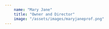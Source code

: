 ```yaml
---
    name: "Mary Jane"
    title: "Owner and Director"
    image: "/assets/images/maryjaneprof.png"
---
```


